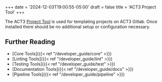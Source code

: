 +++
date = '2024-12-03T19:00:55-05:00'
draft = false
title = 'ACT3 Project Tool'
+++

The ACT3 [Project Tool](https://git.act3-ace.com/devsecops/act3-pt) is used for templating projects on ACT3 Gitlab. Once installed there should be no additional setup or configuration necessary.

## Further Reading

* [Core Tools]({{< ref "/developer_guide/core" >}})
* [Linting Tools]({{< ref "/developer_guide/lint" >}})
* [Testing Tools]({{< ref "/developer_guide/test" >}})
* [Documentation Tools]({{< ref "/developer_guide/docs" >}})
* [Pipeline Tools]({{< ref "/developer_guide/pipeline" >}})
